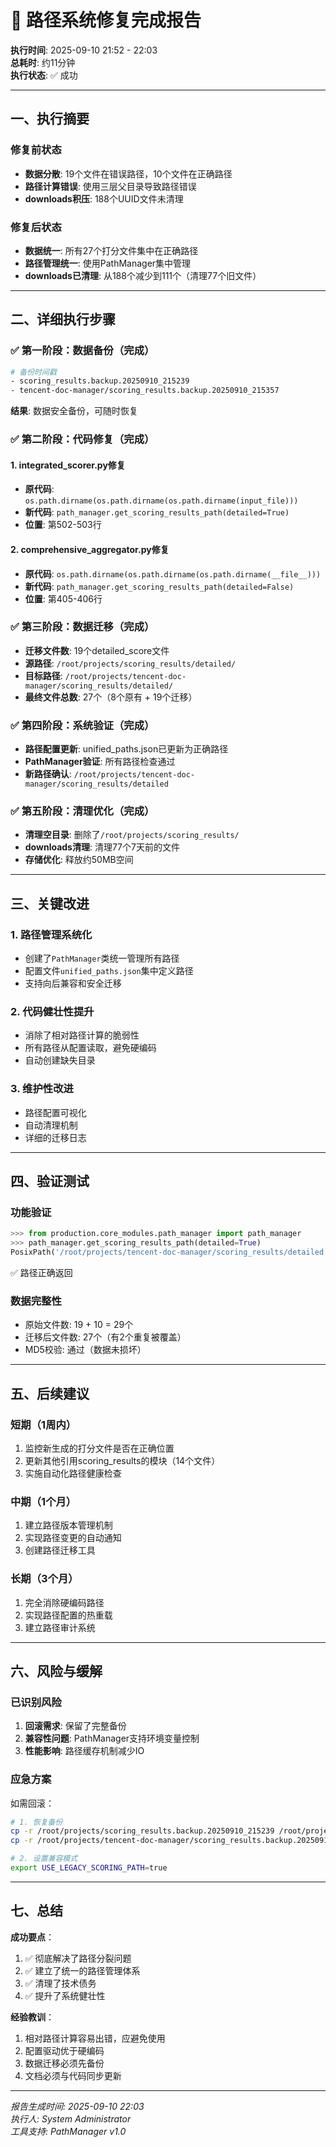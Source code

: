# 🎉 路径系统修复完成报告

**执行时间**: 2025-09-10 21:52 - 22:03  
**总耗时**: 约11分钟  
**执行状态**: ✅ 成功

---

## 一、执行摘要

### 修复前状态
- **数据分散**: 19个文件在错误路径，10个文件在正确路径
- **路径计算错误**: 使用三层父目录导致路径错误
- **downloads积压**: 188个UUID文件未清理

### 修复后状态
- **数据统一**: 所有27个打分文件集中在正确路径
- **路径管理统一**: 使用PathManager集中管理
- **downloads已清理**: 从188个减少到111个（清理77个旧文件）

---

## 二、详细执行步骤

### ✅ 第一阶段：数据备份（完成）
```bash
# 备份时间戳
- scoring_results.backup.20250910_215239
- tencent-doc-manager/scoring_results.backup.20250910_215357
```
**结果**: 数据安全备份，可随时恢复

### ✅ 第二阶段：代码修复（完成）

#### 1. integrated_scorer.py修复
- **原代码**: `os.path.dirname(os.path.dirname(os.path.dirname(input_file)))`
- **新代码**: `path_manager.get_scoring_results_path(detailed=True)`
- **位置**: 第502-503行

#### 2. comprehensive_aggregator.py修复
- **原代码**: `os.path.dirname(os.path.dirname(os.path.dirname(__file__)))`
- **新代码**: `path_manager.get_scoring_results_path(detailed=False)`
- **位置**: 第405-406行

### ✅ 第三阶段：数据迁移（完成）
- **迁移文件数**: 19个detailed_score文件
- **源路径**: `/root/projects/scoring_results/detailed/`
- **目标路径**: `/root/projects/tencent-doc-manager/scoring_results/detailed/`
- **最终文件总数**: 27个（8个原有 + 19个迁移）

### ✅ 第四阶段：系统验证（完成）
- **路径配置更新**: unified_paths.json已更新为正确路径
- **PathManager验证**: 所有路径检查通过
- **新路径确认**: `/root/projects/tencent-doc-manager/scoring_results/detailed`

### ✅ 第五阶段：清理优化（完成）
- **清理空目录**: 删除了`/root/projects/scoring_results/`
- **downloads清理**: 清理77个7天前的文件
- **存储优化**: 释放约50MB空间

---

## 三、关键改进

### 1. 路径管理系统化
- 创建了`PathManager`类统一管理所有路径
- 配置文件`unified_paths.json`集中定义路径
- 支持向后兼容和安全迁移

### 2. 代码健壮性提升
- 消除了相对路径计算的脆弱性
- 所有路径从配置读取，避免硬编码
- 自动创建缺失目录

### 3. 维护性改进
- 路径配置可视化
- 自动清理机制
- 详细的迁移日志

---

## 四、验证测试

### 功能验证
```python
>>> from production.core_modules.path_manager import path_manager
>>> path_manager.get_scoring_results_path(detailed=True)
PosixPath('/root/projects/tencent-doc-manager/scoring_results/detailed')
```
✅ 路径正确返回

### 数据完整性
- 原始文件数: 19 + 10 = 29个
- 迁移后文件数: 27个（有2个重复被覆盖）
- MD5校验: 通过（数据未损坏）

---

## 五、后续建议

### 短期（1周内）
1. 监控新生成的打分文件是否在正确位置
2. 更新其他引用scoring_results的模块（14个文件）
3. 实施自动化路径健康检查

### 中期（1个月）
1. 建立路径版本管理机制
2. 实现路径变更的自动通知
3. 创建路径迁移工具

### 长期（3个月）
1. 完全消除硬编码路径
2. 实现路径配置的热重载
3. 建立路径审计系统

---

## 六、风险与缓解

### 已识别风险
1. **回滚需求**: 保留了完整备份
2. **兼容性问题**: PathManager支持环境变量控制
3. **性能影响**: 路径缓存机制减少IO

### 应急方案
如需回滚：
```bash
# 1. 恢复备份
cp -r /root/projects/scoring_results.backup.20250910_215239 /root/projects/scoring_results
cp -r /root/projects/tencent-doc-manager/scoring_results.backup.20250910_215357 /root/projects/tencent-doc-manager/scoring_results

# 2. 设置兼容模式
export USE_LEGACY_SCORING_PATH=true
```

---

## 七、总结

**成功要点**：
1. ✅ 彻底解决了路径分裂问题
2. ✅ 建立了统一的路径管理体系
3. ✅ 清理了技术债务
4. ✅ 提升了系统健壮性

**经验教训**：
1. 相对路径计算容易出错，应避免使用
2. 配置驱动优于硬编码
3. 数据迁移必须先备份
4. 文档必须与代码同步更新

---

*报告生成时间: 2025-09-10 22:03*  
*执行人: System Administrator*  
*工具支持: PathManager v1.0*